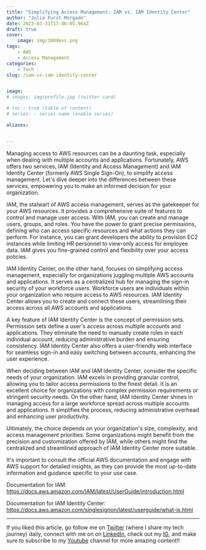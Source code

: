 ```yaml
---
title: "Simplifying Access Management: IAM vs. IAM Identity Center"
author: "Julia Furst Morgado"
date: 2023-03-31T17:46:05.964Z
draft: true
cover:
    image: img/100devs.png
tags: 
    - AWS
    - Access Management
categories: 
    - Tech
slug: /iam-vs-iam-identity-center


image: 
# images: img/profile.jpg (twitter card)

# toc : true (table of content)
# series: - series-name (enable series)

aliases:


---
```


Managing access to AWS resources can be a daunting task, especially when dealing with multiple accounts and applications. Fortunately, AWS offers two services, IAM (Identity and Access Management) and IAM Identity Center (formerly AWS Single Sign-On), to simplify access management. Let's dive deeper into the differences between these services, empowering you to make an informed decision for your organization.

IAM, the stalwart of AWS access management, serves as the gatekeeper for your AWS resources. It provides a comprehensive suite of features to control and manage user access. With IAM, you can create and manage users, groups, and roles. You have the power to grant precise permissions, defining who can access specific resources and what actions they can perform. For instance, you can grant developers the ability to provision EC2 instances while limiting HR personnel to view-only access for employee data. IAM gives you fine-grained control and flexibility over your access policies.

IAM Identity Center, on the other hand, focuses on simplifying access management, especially for organizations juggling multiple AWS accounts and applications. It serves as a centralized hub for managing the sign-in security of your workforce users. Workforce users are individuals within your organization who require access to AWS resources. IAM Identity Center allows you to create and connect these users, streamlining their access across all AWS accounts and applications.

A key feature of IAM Identity Center is the concept of permission sets. Permission sets define a user's access across multiple accounts and applications. They eliminate the need to manually create roles in each individual account, reducing administrative burden and ensuring consistency. IAM Identity Center also offers a user-friendly web interface for seamless sign-in and easy switching between accounts, enhancing the user experience.

When deciding between IAM and IAM Identity Center, consider the specific needs of your organization. IAM excels in providing granular control, allowing you to tailor access permissions to the finest detail. It is an excellent choice for organizations with complex permission requirements or stringent security needs. On the other hand, IAM Identity Center shines in managing access for a large workforce spread across multiple accounts and applications. It simplifies the process, reducing administrative overhead and enhancing user productivity.

Ultimately, the choice depends on your organization's size, complexity, and access management priorities. Some organizations might benefit from the precision and customization offered by IAM, while others might find the centralized and streamlined approach of IAM Identity Center more suitable.

It's important to consult the official AWS documentation and engage with AWS support for detailed insights, as they can provide the most up-to-date information and guidance specific to your use case.

Documentation for IAM:
https://docs.aws.amazon.com/IAM/latest/UserGuide/introduction.html

Documentation for IAM Identity Center: 
https://docs.aws.amazon.com/singlesignon/latest/userguide/what-is.html

***
If you liked this article, go follow me on [Twitter](https://twitter.com/juliafmorgado) (where I share my tech journey) daily, connect with me on on [LinkedIn](https://www.linkedin.com/in/juliafmorgado/), check out my [IG](https://www.instagram.com/juliafmorgado/), and make sure to subscribe to my [Youtube](https://www.youtube.com/c/JuliaFMorgado) channel for more amazing content!!
